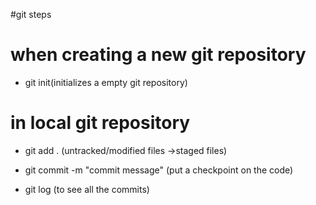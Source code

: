 #git steps

# when creating a new git repository

* git init(initializes a empty git repository)

# in local git repository
* git add . (untracked/modified files ->staged files)
* git commit -m "commit message" (put a checkpoint on the code)

* git log (to see all the commits)

